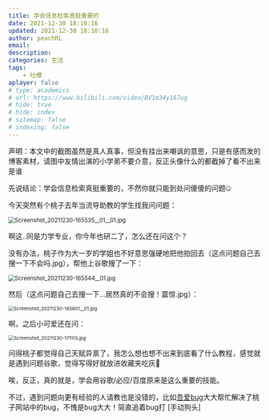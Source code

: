 ```yaml
---
title: 学会信息检索真挺重要的
date: 2021-12-30 18:10:16
updated: 2021-12-30 18:10:16
author: peachRL
email: 
description: 
categories: 生活
tags: 
	- 吐槽
aplayer: false
# type: academics
# url: https://www.bilibili.com/video/BV1m34y167ug
# hide: true
# hide: index
# sitemap: false
# indexing: false
---
```


声明：本文中的截图虽然是真人真事，但没有挂出来嘲讽的意思，只是有感而发的博客素材，请图中友情出演的小学弟不要介意，反正头像什么的都截掉了看不出来是谁

先说结论：学会信息检索真挺重要的，不然你就只能到处问傻傻的问题🤐

<!-- more -->

今天突然有个桃子去年当流导助教的学生找我问问题：

<img src="https://image.wanyijizi.com/20211230/2ffd6adaea6649469b5fc643ef2a3f78.jpg" alt="Screenshot_20211230-165535__01__01.jpg" style="zoom: 80%;" />

啊这..同是力学专业，你今年也研二了，怎么还在问这个？

没有办法，桃子作为大一岁的学姐也不好意思强硬地把他拍回去（这点问题自己去搜一下不会吗.jpg），帮他上谷歌搜了一下：

<img src="https://image.wanyijizi.com/20211230/06f3a0aea6af4d6ea8e6342157da1405.jpg" alt="Screenshot_20211230-165544__01.jpg" style="zoom: 80%;" />

然后（这点问题自己去搜一下...居然真的不会搜！震惊.jpg）：

<img src="https://image.wanyijizi.com/20211230/d380a78c2be642e89c5c33f2f5fea758.jpg" alt="Screenshot_20211230-165601__01.jpg" style="zoom:67%;" />

 啊，之后小可爱还在问：

<img src="https://image.wanyijizi.com/20211230/1bbb2c2462964b69b0fa84b49e8b74bb.jpg" alt="Screenshot_20211230-171113.jpg" style="zoom:67%;" />

问得桃子都觉得自己天赋异禀了，我怎么想也想不出来到底看了什么教程，感觉就是遇到问题谷歌，觉得写得好就放进收藏夹吃灰🤔

唉，反正，真的就是，学会用谷歌/必应/百度原来是这么重要的技能。

不过，遇到问题向更有经验的人请教也是没错的，比如[吾爱bug](https://www.5ibug.net/)大大帮忙解决了桃子网站中的bug，不愧是bug大大！简直追着bug打 [手动狗头]